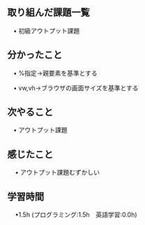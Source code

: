 ## 取り組んだ課題一覧

 　• 初級アウトプット課題

## 分かったこと

 　• %指定→親要素を基準とする

 　• vw,vh→ブラウザの画面サイズを基準とする

## 次やること　
           
 　• アウトプット課題

## 感じたこと

　 • アウトプット課題むずかしい

## 学習時間

　 •1.5h (プログラミング:1.5h　英語学習:0.0h)
